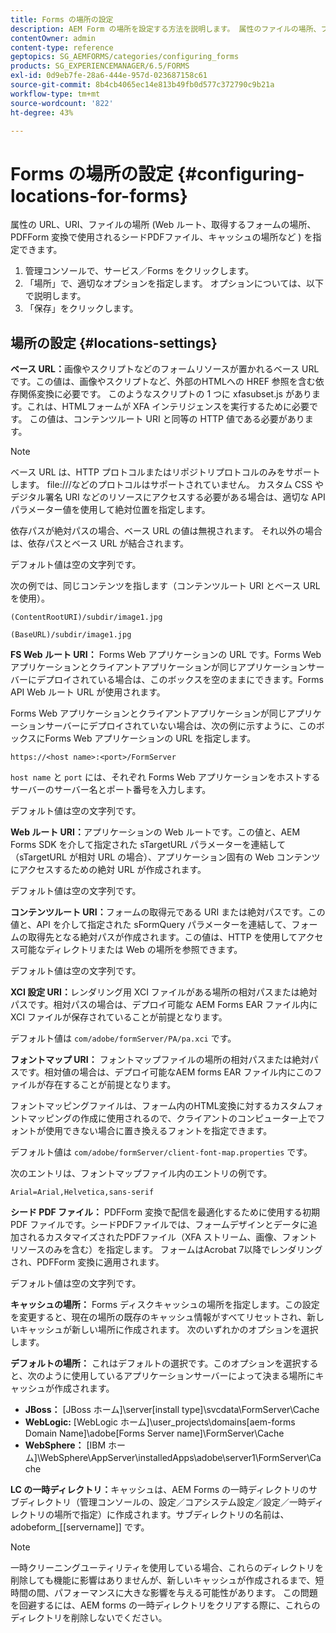```yaml
---
title: Forms の場所の設定
description: AEM Form の場所を設定する方法を説明します。 属性のファイルの場所、フォームの場所、シードPDFファイルおよびキャッシュの場所を指定できます。
contentOwner: admin
content-type: reference
geptopics: SG_AEMFORMS/categories/configuring_forms
products: SG_EXPERIENCEMANAGER/6.5/FORMS
exl-id: 0d9eb7fe-28a6-444e-957d-023687158c61
source-git-commit: 8b4cb4065ec14e813b49fb0d577c372790c9b21a
workflow-type: tm+mt
source-wordcount: '822'
ht-degree: 43%

---
```


# Forms の場所の設定 {#configuring-locations-for-forms}

属性の URL、URI、ファイルの場所 (Web ルート、取得するフォームの場所、PDFForm 変換で使用されるシードPDFファイル、キャッシュの場所など ) を指定できます。

1. 管理コンソールで、サービス／Forms をクリックします。
1. 「場所」で、適切なオプションを指定します。 オプションについては、以下で説明します。
1. 「保存」をクリックします。

## 場所の設定 {#locations-settings}

**ベース URL：**&#x200B;画像やスクリプトなどのフォームリソースが置かれるベース URL です。この値は、画像やスクリプトなど、外部のHTMLへの HREF 参照を含む依存関係変換に必要です。 このようなスクリプトの 1 つに xfasubset.js があります。これは、HTMLフォームが XFA インテリジェンスを実行するために必要です。 この値は、コンテンツルート URI と同等の HTTP 値である必要があります。

>[!NOTE]
>
>ベース URL は、HTTP プロトコルまたはリポジトリプロトコルのみをサポートします。 file:///などのプロトコルはサポートされていません。 カスタム CSS やデジタル署名 URI などのリソースにアクセスする必要がある場合は、適切な API パラメーター値を使用して絶対位置を指定します。

依存パスが絶対パスの場合、ベース URL の値は無視されます。 それ以外の場合は、依存パスとベース URL が結合されます。

デフォルト値は空の文字列です。

次の例では、同じコンテンツを指します（コンテンツルート URI とベース URL を使用）。

`(ContentRootURI)/subdir/image1.jpg`

`(BaseURL)/subdir/image1.jpg`

**FS Web ルート URI：** Forms Web アプリケーションの URL です。Forms Web アプリケーションとクライアントアプリケーションが同じアプリケーションサーバーにデプロイされている場合は、このボックスを空のままにできます。Forms API Web ルート URL が使用されます。

Forms Web アプリケーションとクライアントアプリケーションが同じアプリケーションサーバーにデプロイされていない場合は、次の例に示すように、このボックスにForms Web アプリケーションの URL を指定します。

`https://<host name>:<port>/FormServer`

`host name` と `port` には、それぞれ Forms Web アプリケーションをホストするサーバーのサーバー名とポート番号を入力します。

デフォルト値は空の文字列です。

**Web ルート URI：**&#x200B;アプリケーションの Web ルートです。この値と、AEM Forms SDK を介して指定された sTargetURL パラメーターを連結して（sTargetURL が相対 URL の場合）、アプリケーション固有の Web コンテンツにアクセスするための絶対 URL が作成されます。

デフォルト値は空の文字列です。

**コンテンツルート URI：**&#x200B;フォームの取得元である URI または絶対パスです。この値と、API を介して指定された sFormQuery パラメーターを連結して、フォームの取得先となる絶対パスが作成されます。この値は、HTTP を使用してアクセス可能なディレクトリまたは Web の場所を参照できます。

デフォルト値は空の文字列です。

**XCI 設定 URI：**&#x200B;レンダリング用 XCI ファイルがある場所の相対パスまたは絶対パスです。相対パスの場合は、デプロイ可能な AEM Forms EAR ファイル内に XCI ファイルが保存されていることが前提となります。

デフォルト値は `com/adobe/formServer/PA/pa.xci` です。

**フォントマップ URI：** フォントマップファイルの場所の相対パスまたは絶対パスです。相対値の場合は、デプロイ可能なAEM forms EAR ファイル内にこのファイルが存在することが前提となります。

フォントマッピングファイルは、フォーム内のHTML変換に対するカスタムフォントマッピングの作成に使用されるので、クライアントのコンピューター上でフォントが使用できない場合に置き換えるフォントを指定できます。

デフォルト値は `com/adobe/formServer/client-font-map.properties` です。

次のエントリは、フォントマップファイル内のエントリの例です。

`Arial=Arial,Helvetica,sans-serif`

**シード PDF ファイル：** PDFForm 変換で配信を最適化するために使用する初期 PDF ファイルです。シードPDFファイルでは、フォームデザインとデータに追加されるカスタマイズされたPDFファイル（XFA ストリーム、画像、フォントリソースのみを含む）を指定します。 フォームはAcrobat 7以降でレンダリングされ、PDFForm 変換に適用されます。

デフォルト値は空の文字列です。

**キャッシュの場所：** Forms ディスクキャッシュの場所を指定します。この設定を変更すると、現在の場所の既存のキャッシュ情報がすべてリセットされ、新しいキャッシュが新しい場所に作成されます。 次のいずれかのオプションを選択します。

**デフォルトの場所：** これはデフォルトの選択です。このオプションを選択すると、次のように使用しているアプリケーションサーバーによって決まる場所にキャッシュが作成されます。

* **JBoss：** [JBoss ホーム]\server\[install type]\svcdata\FormServer\Cache
* **WebLogic:** [WebLogic ホーム]\user_projects\domains\[aem-forms Domain Name]\adobe\[Forms Server name]\FormServer\Cache
* **WebSphere：** [IBM ホーム]\WebSphere\AppServer\installedApps\adobe\server1\FormServer\Cache

**LC の一時ディレクトリ：**&#x200B;キャッシュは、AEM Forms の一時ディレクトリのサブディレクトリ（管理コンソールの、設定／コアシステム設定／設定／一時ディレクトリの場所で指定）に作成されます。サブディレクトリの名前は、adobeform_[[servername]] です。

>[!NOTE]
>
>一時クリーニングユーティリティを使用している場合、これらのディレクトリを削除しても機能に影響はありませんが、新しいキャッシュが作成されるまで、短時間の間、パフォーマンスに大きな影響を与える可能性があります。 この問題を回避するには、AEM forms の一時ディレクトリをクリアする際に、これらのディレクトリを削除しないでください。
